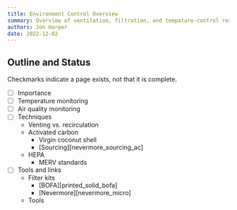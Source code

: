 ```yaml
---
title: Environment Control Overview
summary: Overview of ventilation, filtration, and tempature-control resources.
authors: Jon Harper
date: 2022-12-02
---
```


## Outline and Status

Checkmarks indicate a page exists, not that it is complete.

- [ ] Importance
- [ ] Temperature monitoring
- [ ] Air quality monitoring
- [ ] Techniques
    - Venting vs. recirculation
    - Activated carbon
        - Virgin coconut shell
        - [Sourcing][nevermore_sourcing_ac]
    - HEPA
        - MERV standards
- [ ] Tools and links
    - Filter kits
        - [BOFA][printed_solid_bofa]
        - [Nevermore][nevermore_micro]
    - Tools